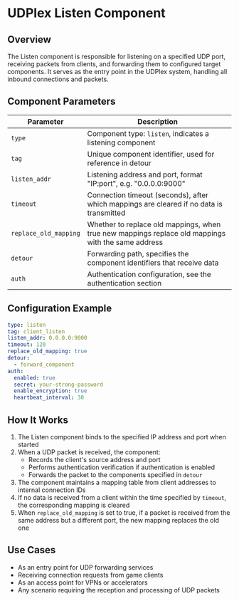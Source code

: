 # UDPlex Listen Component

## Overview
The Listen component is responsible for listening on a specified UDP port, receiving packets from clients, and forwarding them to configured target components. It serves as the entry point in the UDPlex system, handling all inbound connections and packets.

## Component Parameters

| Parameter | Description |
|-----------|-------------|
| `type` | Component type: `listen`, indicates a listening component |
| `tag` | Unique component identifier, used for reference in detour |
| `listen_addr` | Listening address and port, format "IP:port", e.g. "0.0.0.0:9000" |
| `timeout` | Connection timeout (seconds), after which mappings are cleared if no data is transmitted |
| `replace_old_mapping` | Whether to replace old mappings, when true new mappings replace old mappings with the same address |
| `detour` | Forwarding path, specifies the component identifiers that receive data |
| `auth` | Authentication configuration, see the authentication section |

## Configuration Example

```yaml
type: listen
tag: client_listen
listen_addr: 0.0.0.0:9000
timeout: 120
replace_old_mapping: true
detour:
  - forward_component
auth:
  enabled: true
  secret: your-strong-password
  enable_encryption: true
  heartbeat_interval: 30
```

## How It Works

1. The Listen component binds to the specified IP address and port when started
2. When a UDP packet is received, the component:
   - Records the client's source address and port
   - Performs authentication verification if authentication is enabled
   - Forwards the packet to the components specified in `detour`
3. The component maintains a mapping table from client addresses to internal connection IDs
4. If no data is received from a client within the time specified by `timeout`, the corresponding mapping is cleared
5. When `replace_old_mapping` is set to true, if a packet is received from the same address but a different port, the new mapping replaces the old one

## Use Cases

- As an entry point for UDP forwarding services
- Receiving connection requests from game clients
- As an access point for VPNs or accelerators
- Any scenario requiring the reception and processing of UDP packets